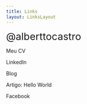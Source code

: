 ```yaml
---
title: Links
layout: LinksLayout
---
```


<div class="mb-5">
<span class="font-weight-bolder text-white" style="font-size: 1.7rem">@alberttocastro</span>
</div>

<link-component link="/pt" icon="file-earmark-text-fill">

Meu CV

</link-component>

<link-component class="mt-3" link="https://www.linkedin.com/in/alberttocastro/" icon="linkedin">

LinkedIn

</link-component>

<link-component class="mt-3" link="/pt/blog" icon="file-post-fill">

Blog

</link-component>

<link-component class="mt-3" link="/pt/blog/2021/hello-world/" icon="file-arrow-up-fill">

Artigo: Hello World

</link-component>

<link-component class="mt-3" link="https://www.facebook.com/alberttocastro0" icon="facebook">

Facebook

</link-component>

